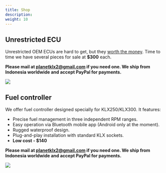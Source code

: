 ```yaml
---
title: Shop
description:
weight: 10
---
```


## Unrestricted ECU

Unrestricted OEM ECUs are hard to get, but they [worth the money](./engine/ecu-tuning#unrestricted-klx250-oem-ecu). Time to time we have several pieces for sale at **$300** each. 

**Please mail at [planetklx2@gmail.com](planetklx2@gmail.com) if you need one. We ship from Indonesia worldwide and accept PayPal for payments.**

![](https://s3.amazonaws.com/cdn.planetklx2/images/klx250-jdm-ecu.jpeg)


## Fuel controller

We offer fuel controller designed specially for KLX250/KLX300. It features:

- Precise fuel management in three independent RPM ranges.
- Easy operation via Bluetooth mobile app (Android only at the moment).
- Rugged waterproof design.
- Plug-and-play installation with standard KLX sockets.
- **Low cost - $140**

**Please mail at [planetklx2@gmail.com](planetklx2@gmail.com) if you need one. We ship from Indonesia worldwide and accept PayPal for payments.**

![](https://s3.amazonaws.com/cdn.planetklx2/images/planetklx2-piggyback.jpeg)


